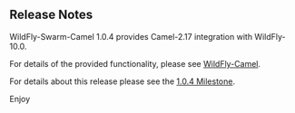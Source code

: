 Release Notes
-------------------

WildFly-Swarm-Camel 1.0.4 provides Camel-2.17 integration with WildFly-10.0.

For details of the provided functionality, please see [WildFly-Camel](https://github.com/wildfly-extras/wildfly-camel/releases/tag/4.0.0). 

For details about this release please see the [1.0.4 Milestone](https://github.com/wildfly-swarm/wildfly-swarm-camel/issues?q=milestone%3A1.0.4).

Enjoy
